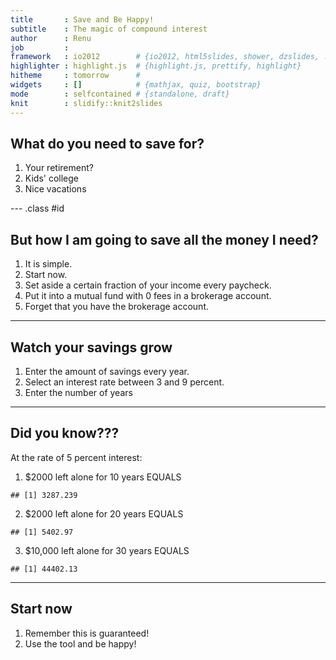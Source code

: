 ```yaml
---
title       : Save and Be Happy!
subtitle    : The magic of compound interest
author      : Renu
job         : 
framework   : io2012        # {io2012, html5slides, shower, dzslides, ...}
highlighter : highlight.js  # {highlight.js, prettify, highlight}
hitheme     : tomorrow      # 
widgets     : []            # {mathjax, quiz, bootstrap}
mode        : selfcontained # {standalone, draft}
knit        : slidify::knit2slides
---
```


## What do you need to save for?

1. Your retirement?
2. Kids' college
3. Nice vacations

--- .class #id 

## But how I am going to save all the money I need?
1.  It is simple.
2.  Start now.
3.  Set aside a certain fraction of your income every paycheck.
4.  Put it into a mutual fund with 0 fees in a brokerage account.  
5.  Forget that you have the brokerage account.

-----
## Watch your savings grow

1.  Enter the amount of savings every year.
2.  Select an interest rate between 3 and 9 percent.  
3.  Enter the number of years

---

## Did you know???



At the rate of 5 percent interest:


1.  $2000 left alone for 10 years EQUALS

```
## [1] 3287.239
```

2.  $2000 left alone for 20 years EQUALS 

```
## [1] 5402.97
```

3.  $10,000 left alone for 30 years EQUALS 

```
## [1] 44402.13
```

---
## Start now

1.  Remember this is guaranteed!
2.  Use the tool and be happy!
